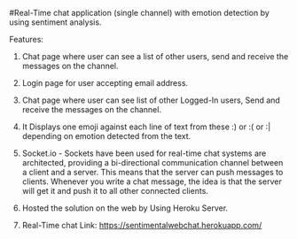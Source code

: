 #Real-Time chat application (single channel) with emotion detection by using sentiment analysis.

Features:

1. Chat page where user can see a list of other users, send and receive the messages on the channel.

2. Login page for user accepting email address.

3. Chat page where user can see list of other Logged-In users, Send and receive the messages on the channel.

4. It Displays one emoji against each line of text from these :) or :( or :| depending on emotion detected from the text.

5. Socket.io - Sockets have been used for  real-time chat systems are architected, providing a bi-directional communication channel between a client and a server.
This means that the server can push messages to clients. Whenever you write a chat message, the idea is that the server will get it and push it to all other connected clients.

6. Hosted the solution on the web by Using Heroku Server.

7. Real-Time chat Link: https://sentimentalwebchat.herokuapp.com/
